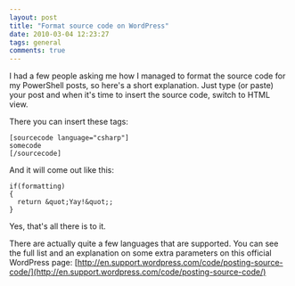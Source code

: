 ```yaml
---
layout: post
title: "Format source code on WordPress"
date: 2010-03-04 12:23:27
tags: general
comments: true
---
```

I had a few people asking me how I managed to format the source code for my PowerShell posts, so here's a short explanation. Just type (or paste) your post and when it's time to insert the source code, switch to HTML view.

There you can insert these tags:
```
[sourcecode language="csharp"]
somecode
[/sourcecode]
```

And it will come out like this:

```
if(formatting)
{
  return &quot;Yay!&quot;;
}
```

Yes, that's all there is to it.

There are actually quite a few languages that are supported. You can see the full list and an explanation on some extra parameters on this official WordPress page: [http://en.support.wordpress.com/code/posting-source-code/](http://en.support.wordpress.com/code/posting-source-code/)
